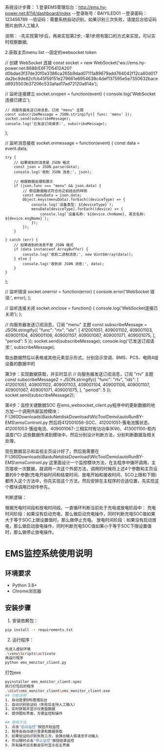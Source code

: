 系统设计步骤：
1.登录EMS管理后台：http://ems.hy-power.net:8114/dashboard/index
     --登录账号：BAIYILED01
     --登录密码：123456789
     --验证码：需要系统自动识别，如果识别三次失败，请提后台验证码图片由供人工输入

说明：
   -先实现第1步后，再来实现第2步;
   -第1步用有窗口的方式来实现，可以实时观察数据;


2.获取主页menu list --固定的websocket token

   // 创建 WebSocket 连接
const socket = new WebSocket('ws://ems.hy-power.net:8888/E6F7D5412A20?d0bdae3f37de30f0a3386ca265b9dad07111a89679add764042f12ca60d017da2bc9de82cfcb45f59151e279661e6954639c4def137595e5e7350632baced8925503b37206c533afad17ad72120a814a');

// 监听连接建立
socket.onopen = function(event) {
    console.log('WebSocket连接已建立');
    
    // 向服务器发送订阅消息，订阅 "menu" 主题
    const subscribeMessage = JSON.stringify({ func: 'menu' });
    socket.send(subscribeMessage);
    console.log('已发送订阅请求:', subscribeMessage);
};

// 监听消息接收
socket.onmessage = function(event) {
    const data = event.data;

    try {
        // 如果收到的消息是 JSON 格式
        const json = JSON.parse(data);
        console.log('收到 JSON 消息:', json);

        // 根据数据处理和展示
        if (json.func === "menu" && json.data) {
            // 假设数据格式符合你之前给出的样例
            const menuData = json.data;
            Object.keys(menuData).forEach((deviceType) => {
                console.log(`设备类型: ${deviceType}`);
                menuData[deviceType].forEach((device) => {
                    console.log(`设备名称: ${device.chnName}, 英文名称: ${device.engName}`);
                });
            });
        }

    } catch (err) {
        // 如果收到的消息不是 JSON 格式
        if (data instanceof ArrayBuffer) {
            console.log('收到二进制消息:', new Uint8Array(data));
        } else {
            console.log('收到非 JSON 消息:', data);
        }
    }
};

// 监听错误
socket.onerror = function(error) {
    console.error('WebSocket 错误:', error);
};

// 监听连接关闭
socket.onclose = function() {
    console.log('WebSocket连接已关闭');
};



  // 向服务器发送订阅消息，订阅 "menu" 主题
    const subscribeMessage = JSON.stringify({    "func": "rtv",
    "ids": [
      412001051, 409001102, 409001103, 409001104, 409001106, 409001107, 409001067, 409001071, 409001075, 
    ],
    "period": 5 });
    socket.send(subscribeMessage);
    console.log('已发送订阅请求:', subscribeMessage);

   

 取出数据然后以表格或其他元素显示形式，分别显示空调、BMS、PCS、电网4组设备的数据中的 


第3步：实现数据获取，并实时显示
// 向服务器发送订阅消息，订阅 "rtv" 主题
const subscribeMessage2 = JSON.stringify({
    "func": "rtv",
    "ids": [
        412001051, 409001102, 409001103, 409001104, 409001106, 409001107, 409001067, 409001071, 409001075,
    ],
    "period": 5
});
socket.send(subscribeMessage2);



第4步：监控关键数据SOC
在ems_websocket_client.py程序中的更新数据的地方加一个调用外部监控模块：F:\360Downloads\BaiduNetdiskDownload\WicToolDemo\autoRunBY-EMS\emsContronl.py
然后将412001056-SOC、412001051-簇电池簇状态、412001053-簇组电流、409001067-三相实时有功功率(KW)、413001100-柜内温度(℃) 这些数据传递到模块中，然后分别设计判断方法，分别判断数据及相关处理，

现在数据显示和监视主页设计好了，然后我需要在F:\360Downloads\BaiduNetdiskDownload\WicToolDemo\autoRunBY-EMS\emsContronl.py 这里面设计一个监控模块方法，在主程序中循环调用，主页接收一次数据，就调用一次这个外部方法，调用的时候将上述4个参数和主页设置的6个参数(充电开始时间和结束时间、放电开始和接收时间、SCO上限和下限)都传入这个方法中，你先实现这个方法，然后安排在主程序的合适位置，先实现这个模块调用已经传参先。

判断逻辑：

根据充电时间段和放电时间段，一直循环判断当前处于充电或放电阶段中：
充电时间阶段：如果没有启动充电，那么做启动充电操作，同时判断充电SOC值如果大于等于SOC上限设置值时，那么做停止充电。
放电时间阶段：如果没有启动放电，那么做启动放电操作，同时判断充电SOC值如果小于等于SOC下限设置值时，那么做停止放电操作。 

# EMS监控系统使用说明

## 环境要求
- Python 3.8+
- Chrome浏览器

## 安装步骤
1. 安装依赖包：
```bash
pip install -r requirements.txt
```

2. 运行程序：
```bash
先进入虚拟环境
.\venv\Scripts\activate
再运行程序
python ems_monitor_client.py
```
打包exe
```bash
pyinstaller ems_monitor_client.spec
执行打包后的程序
.\dist\ems_monitor_client\ems_monitor_client.exe
## 功能说明
1. 自动登录EMS管理后台
2. 自动识别验证码（失败后支持人工输入）
3. 实时获取并显示仪表盘数据
4. 提供图形界面，方便监控和操作

## 使用方法
1. 点击"启动监控"按钮开始监控
2. 程序会自动进行登录和数据获取
3. 如果验证码识别失败三次，会弹出输入框请求手动输入
4. 可以随时点击"停止监控"按钮结束监控
5. 所有操作日志都会实时显示在主界面
